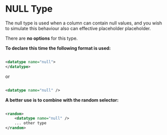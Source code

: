 # NULL Type

The null type is used when a column can contain null values, and you wish
to simulate this behaviour also can effective placeholder placeholder.

There are <strong>no options</strong> for this type.

**To declare this time the following format is used:**

```xml

<datatype name="null">
</datatype>

```

or

```xml

<datatype name="null" />

```

**A better use is to combine with the random selector:**

```xml

<random>
    <datatype name="null" />
    ... other type
</random>

```